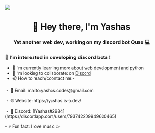 <!-- ## 👋 Hey there, I'm Yashas  -->
![](https://cdn.discordapp.com/attachments/922383662136320010/947364993588920350/git_hub_banner.jpg)

<h1 align="center">👋 Hey there, I'm Yashas</h1>
<h3 align="center">Yet another web dev, working on my discord bot Quax 💻</h3>

### 👀 I’m interested in developing discord bots !
- 🌱 I’m currently learning more about web development and python
- 💞️ I’m looking to collaborate: on [Discord](dsc.gg/yashas)
- 📫 How to reach/coontact me:-
<p>・ 📧 Email: mailto:yashas.codes@gmail.com </p>
<p>・ 🌐 Website: https://yashas.is-a.dev/</p>
<p>・ 💬 Discord: [!Yashas#2984](https://discordapp.com/users/793742209949630465)</p>
- ⚡ Fun fact: I love music :>



<!---
Yashas-dev-xyz/Yashas-dev-xyz is a ✨ special ✨ repository because its `README.md` (this file) appears on your GitHub profile.
You can click the Preview link to take a look at your changes.
--->


